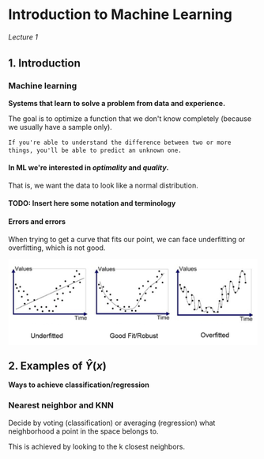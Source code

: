 # Introduction to Machine Learning

###### Lecture 1

## 1. Introduction

### Machine learning

**Systems that learn to solve a problem from data and experience.**

The goal is to optimize a function that we don't know completely (because we usually have a sample only).

    If you're able to understand the difference between two or more things, you'll be able to predict an unknown one.


#### In ML we're interested in *optimality* and *quality*.

That is, we want the data to look like a normal distribution.

#### TODO: Insert here some notation and terminology

#### Errors and errors

When trying to get a curve that fits our point, we can face underfitting or overfitting, which is not good.

<img align='center' src="https://github.com/LuisR-jpg/MUFRAMEX/blob/main/data/Fitting.png?raw=true"/>

## 2. Examples of $\hat{Y}(x)$

**Ways to achieve classification/regression**

### Nearest neighbor and KNN

Decide by voting (classification) or averaging (regression) what neighborhood a point in the space belongs to.

This is achieved by looking to the k closest neighbors.
